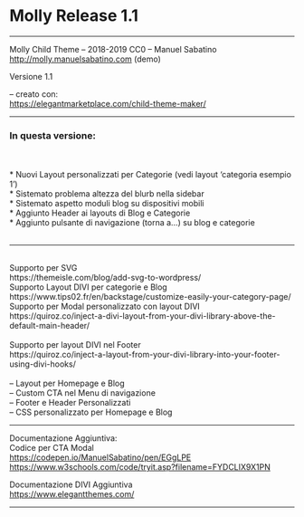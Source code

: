 <h1>Molly Release 1.1</h1>

**********

Molly Child Theme – 2018-2019 CC0 – Manuel Sabatino</br>
http://molly.manuelsabatino.com (demo)

Versione 1.1

– creato con:</br>
https://elegantmarketplace.com/child-theme-maker/

**********

<h3>In questa versione:</h3></br>
</br>
* Nuovi Layout personalizzati per Categorie (vedi layout ‘categoria esempio 1’)</br>
* Sistemato problema altezza del blurb nella sidebar</br>
* Sistemato aspetto moduli blog su dispositivi mobili</br>
* Aggiunto Header ai layouts di Blog e Categorie</br>
* Aggiunto pulsante di navigazione (torna a…) su blog e categorie</br>
</br>

***********
</br>
Supporto per SVG</br>
https://themeisle.com/blog/add-svg-to-wordpress/
</br>
Supporto Layout DIVI per categorie e Blog</br>
https://www.tips02.fr/en/backstage/customize-easily-your-category-page/
</br>
Supporto per Modal personalizzato con layout DIVI </br>
https://quiroz.co/inject-a-divi-layout-from-your-divi-library-above-the-default-main-header/</br>
</br>
Supporto per layout DIVI nel Footer</br>
https://quiroz.co/inject-a-layout-from-your-divi-library-into-your-footer-using-divi-hooks/</br>
</br>
– Layout per Homepage e Blog</br>
– Custom CTA nel Menu di navigazione</br>
– Footer e Header Personalizzati</br>
– CSS personalizzato per Homepage e Blog

**********

Documentazione Aggiuntiva:</br>
Codice per CTA Modal</br>
https://codepen.io/ManuelSabatino/pen/EGgLPE </br>
https://www.w3schools.com/code/tryit.asp?filename=FYDCLIX9X1PN

Documentazione DIVI Aggiuntiva</br>
https://www.elegantthemes.com/

**********
